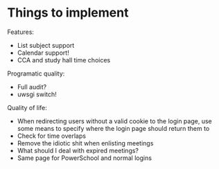 # Things to implement

Features:
- List subject support
- Calendar support!
- CCA and study hall time choices

Programatic quality:
- Full audit?
- uwsgi switch!

Quality of life:
- When redirecting users without a valid cookie to the login page, use some means to specify where the login page should return them to
- Check for time overlaps
- Remove the idiotic shit when enlisting meetings
- What should I deal with expired meetings?
- Same page for PowerSchool and normal logins
